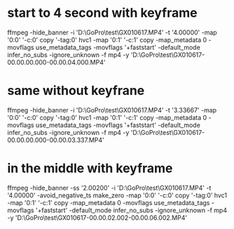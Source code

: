  # start to 4 second with keyframe
 ffmpeg -hide_banner -i 'D:\GoPro\test\GX010617.MP4' -t '4.00000' -map '0:0' '-c:0' copy '-tag:0' hvc1 -map '0:1' '-c:1' copy -map_metadata 0 -movflags use_metadata_tags -movflags '+faststart' -default_mode infer_no_subs -ignore_unknown -f mp4 -y 'D:\GoPro\test\GX010617-00.00.00.000-00.00.04.000.MP4'
 
 # same without keyfrane
  ffmpeg -hide_banner -i 'D:\GoPro\test\GX010617.MP4' -t '3.33667' -map '0:0' '-c:0' copy '-tag:0' hvc1 -map '0:1' '-c:1' copy -map_metadata 0 -movflags use_metadata_tags -movflags '+faststart' -default_mode infer_no_subs -ignore_unknown -f mp4 -y 'D:\GoPro\test\GX010617-00.00.00.000-00.00.03.337.MP4'
  
  # in the middle with keyframe
   ffmpeg -hide_banner -ss '2.00200' -i 'D:\GoPro\test\GX010617.MP4' -t '4.00000' -avoid_negative_ts make_zero -map '0:0' '-c:0' copy '-tag:0' hvc1 -map '0:1' '-c:1' copy -map_metadata 0 -movflags use_metadata_tags -movflags '+faststart' -default_mode infer_no_subs -ignore_unknown -f mp4 -y 'D:\GoPro\test\GX010617-00.00.02.002-00.00.06.002.MP4'
   
   